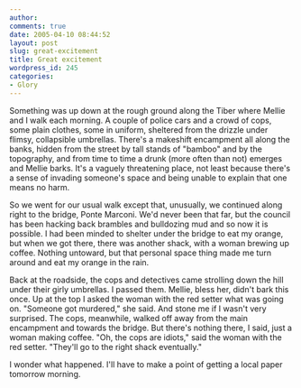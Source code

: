 ```yaml
---
author:
comments: true
date: 2005-04-10 08:44:52
layout: post
slug: great-excitement
title: Great excitement
wordpress_id: 245
categories:
- Glory
---
```


Something was up down at the rough ground along the Tiber where Mellie and I walk each morning. A couple of police cars and a crowd of cops, some plain clothes, some in uniform, sheltered from the drizzle under flimsy, collapsible umbrellas. There's a makeshift encampment all along the banks, hidden from the street by tall stands of "bamboo" and by the topography, and from time to time a drunk (more often than not) emerges and Mellie barks. It's a vaguely threatening place, not least because there's a sense of invading someone's space and being unable to explain that one means no harm.

So we went for our usual walk except that, unusually, we continued along right to the bridge, Ponte Marconi. We'd never been that far, but the council has been hacking back brambles and bulldozing mud and so now it is possible. I had been minded to shelter under the bridge to eat my orange, but when we got there, there was another shack, with a woman brewing up coffee. Nothing untoward, but that personal space thing made me turn around and eat my orange in the rain.

Back at the roadside, the cops and detectives came strolling down the hill under their girly umbrellas. I passed them. Mellie, bless her, didn't bark this once. Up at the top I asked the woman with the red setter what was going on. "Someone got murdered," she said. And stone me if I wasn't very surprised. The cops, meanwhile, walked off away from the main encampment and towards the bridge. But there's nothing there, I said, just a woman making coffee. "Oh, the cops are idiots," said the woman with the red setter. "They'll go to the right shack eventually."

I wonder what happened. I'll have to make a point of getting a local paper tomorrow morning.

